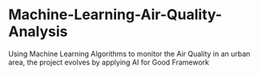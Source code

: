 # Machine-Learning-Air-Quality-Analysis
Using Machine Learning Algorithms to monitor the Air Quality in an urban area, the project evolves by applying AI for Good Framework
